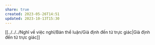 ```yaml
---
share: true
created: 2023-05-26T14:51
updated: 2023-10-13T15:30
---
```

[[../../../Nghĩ về việc nghĩ/Bản thể luận/Giả định đến từ trực giác|Giả định đến từ trực giác]]

